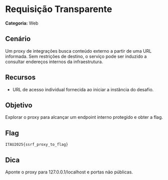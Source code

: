 # Requisição Transparente

**Categoria:** Web

## Cenário
Um proxy de integrações busca conteúdo externo a partir de uma URL informada. Sem restrições de destino, o serviço pode ser induzido a consultar endereços internos da infraestrutura.

## Recursos
- URL de acesso individual fornecida ao iniciar a instância do desafio.

## Objetivo
Explorar o proxy para alcançar um endpoint interno protegido e obter a flag.

## Flag
`ITAU2025{ssrf_proxy_to_flag}`

## Dica
Aponte o proxy para 127.0.0.1/localhost e portas não públicas.

